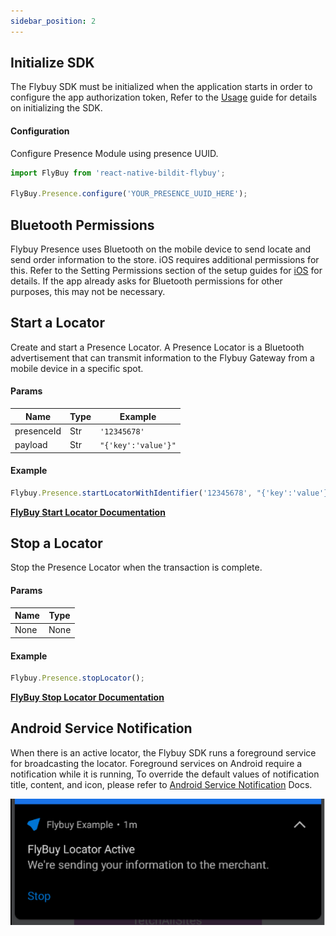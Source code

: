 ```yaml
---
sidebar_position: 2
---
```


## Initialize SDK

The Flybuy SDK must be initialized when the application starts in order to configure the app authorization token, Refer to the [Usage](../Usage) guide for details on initializing the SDK.

#### Configuration

Configure Presence Module using presence UUID.

```js
import FlyBuy from 'react-native-bildit-flybuy';

FlyBuy.Presence.configure('YOUR_PRESENCE_UUID_HERE');
```

## Bluetooth Permissions

Flybuy Presence uses Bluetooth on the mobile device to send locate and send order information to the store. iOS requires additional permissions for this. Refer to the Setting Permissions section of the setup guides for [iOS](../Setup#enable-background-modes) for details. If the app already asks for Bluetooth permissions for other purposes, this may not be necessary.

## Start a Locator

Create and start a Presence Locator. A Presence Locator is a Bluetooth advertisement that can transmit information to the Flybuy Gateway from a mobile device in a specific spot.

#### Params

| Name       | Type | Example             |
| ---------- | ---- | ------------------- |
| presenceId | Str  | `'12345678'`        |
| payload    | Str  | `"{'key':'value'}"` |

#### Example

```jsx
Flybuy.Presence.startLocatorWithIdentifier('12345678', "{'key':'value'}");
```

**[FlyBuy Start Locator Documentation](https://www.radiusnetworks.com/developers/flybuy/#/sdk/presence?id=start-locator)**

## Stop a Locator

Stop the Presence Locator when the transaction is complete.

#### Params

| Name | Type |
| ---- | ---- |
| None | None |

#### Example

```jsx
Flybuy.Presence.stopLocator();
```

**[FlyBuy Stop Locator Documentation](https://www.radiusnetworks.com/developers/flybuy/#/sdk/presence?id=stop-locator)**

## Android Service Notification

When there is an active locator, the Flybuy SDK runs a foreground service for broadcasting the locator. Foreground services on Android require a notification while it is running, To override the default values of notification title, content, and icon, please refer to [Android Service Notification](https://www.radiusnetworks.com/developers/flybuy/#/sdk-2.0/presence?id=android-service-notification) Docs.

<img src='/img/notification.png' />
